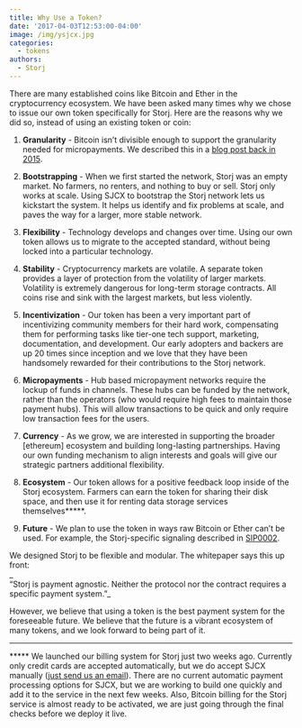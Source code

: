 ```yaml
---
title: Why Use a Token?
date: '2017-04-03T12:53:00-04:00'
image: /img/ysjcx.jpg
categories:
  - tokens
authors:
  - Storj
---
```

There are many established coins like Bitcoin and Ether in the cryptocurrency ecosystem. We have been asked many times why we chose to issue our own token specifically for Storj. Here are the reasons why we did so, instead of using an existing token or coin:
<!--more-->


1.  **Granularity** \- Bitcoin isn’t divisible enough to support the granularity needed for micropayments. We described this in a [blog post back in 2015](http://blog.storj.io/post/111594471093/why-sjcx-why-not-bitcoin).  
    
2.  **Bootstrapping** \- When we first started the network, Storj was an empty market. No farmers, no renters, and nothing to buy or sell. Storj only works at scale. Using SJCX to bootstrap the Storj network lets us kickstart the system. It helps us identify and fix problems at scale, and paves the way for a larger, more stable network.  
    
3.  **Flexibility** \- Technology develops and changes over time. Using our own token allows us to migrate to the accepted standard, without being locked into a particular technology.  
    
4.  **Stability** \- Cryptocurrency markets are volatile. A separate token provides a layer of protection from the volatility of larger markets. Volatility is extremely dangerous for long-term storage contracts. All coins rise and sink with the largest markets, but less violently.  
    
5.  **Incentivization** \- Our token has been a very important part of incentivizing community members for their hard work, compensating them for performing tasks like tier-one tech support, marketing, documentation, and development. Our early adopters and backers are up 20 times since inception and we love that they have been handsomely rewarded for their contributions to the Storj network.  
    
6.  **Micropayments** \- Hub based micropayment networks require the lockup of funds in channels. These hubs can be funded by the network, rather than the operators (who would require high fees to maintain those payment hubs). This will allow transactions to be quick and only require low transaction fees for the users.  
    
7.  **Currency** \- As we grow, we are interested in supporting the broader \[ethereum\] ecosystem and building long-lasting partnerships. Having our own funding mechanism to align interests and goals will give our strategic partners additional flexibility.  
    
8.  **Ecosystem** \- Our token allows for a positive feedback loop inside of the Storj ecosystem. Farmers can earn the token for sharing their disk space, and then use it for renting data storage services themselves*****.  
    
9.  **Future** \- We plan to use the token in ways raw Bitcoin or Ether can’t be used. For example, the Storj-specific signaling described in [SIP0002](https://github.com/Storj/sips/blob/master/sip-0002.md).  
    

We designed Storj to be flexible and modular. The whitepaper says this up front:  
_  
“Storj is payment agnostic. Neither the protocol nor the contract requires a specific payment system.”_  
  
However, we believe that using a token is the best payment system for the foreseeable future. We believe that the future is a vibrant ecosystem of many tokens, and we look forward to being part of it.

* * *

***** We launched our billing system for Storj just two weeks ago. Currently only credit cards are accepted automatically, but we do accept SJCX manually ([just send us an email](mailto:sales@storj.io)). There are no current automatic payment processing options for SJCX, but we are working to build one quickly and add it to the service in the next few weeks. Also, Bitcoin billing for the Storj service is almost ready to be activated, we are just going through the final checks before we deploy it live.
